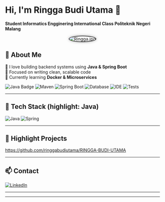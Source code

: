 # Hi, I'm Ringga Budi Utama 👋
**Student Informatics Engginering International Class Politeknik Negeri Malang**

<div align="center">
  <img src="https://github.com/ringgabudiutama/RINGGA-BUDI-UTAMA/blob/main/Ringga.jpg?raw=true
       width="180"
       style="border-radius: 50%; border: 2px solid #333; box-shadow: 0 0 10px rgba(0,0,0,0.3);"
       alt="Ringga.jpg">
</div>




## 🧠 About Me
💬 I love building backend systems using **Java & Spring Boot**  
🎯 Focused on writing clean, scalable code  
🌱 Currently learning **Docker & Microservices**


![Java Badge](https://img.shields.io/badge/Language-Java-007396?logo=java&logoColor=white&style=for-the-badge)
![Maven](https://img.shields.io/badge/Build-Maven-C71A36?logo=apache-maven&logoColor=white&style=for-the-badge)
![Spring Boot](https://img.shields.io/badge/Framework-SpringBoot-6DB33F?logo=spring&logoColor=white&style=for-the-badge)
![Database](https://img.shields.io/badge/DB-PostgreSQL-316192?logo=postgresql&logoColor=white&style=for-the-badge)
![IDE](https://img.shields.io/badge/IDE-IntelliJ-000000?logo=intellijidea&logoColor=white&style=for-the-badge)
![Tests](https://img.shields.io/badge/Testing-JUnit-25A162?logo=junit5&logoColor=white&style=for-the-badge)

---

## 🔧 Tech Stack (highlight: Java)
<!-- Primary tech badges -->
![Java](https://img.shields.io/badge/Java-17-007396?logo=java&logoColor=white)
![Spring](https://img.shields.io/badge/Spring-Boot-6DB33F?logo=spring&logoColor=white)


---

## 🚀 Highlight Projects
https://github.com/ringgabudiutama/RINGGA-BUDI-UTAMA

---


## 📫 Contact
[![LinkedIn](https://img.shields.io/badge/LinkedIn-Connect-0A66C2?logo=linkedin&logoColor=white&style=for-the-badge)](https://www.linkedin.com/in/ringgabudiutama)

---


---


